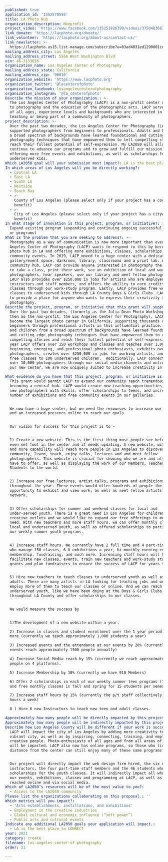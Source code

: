```yaml
---
published: true
application_id: '1552570556'
title: LA Photo Hub
organization_description: Nonprofit
project_video: 'https://www.facebook.com/115251826399/videos/375048366374397/'
link_donate: 'https://lacphoto.org/donate/'
link_volunteer: 'https://lacphoto.org/about-us/contact-us/'
link_newsletter: >-
  https://lacphoto.us15.list-manage.com/subscribe?u=83ad4031ed1290801cece6129&id=6022bf036b
mailing_address_city: Los Angeles
mailing_address_street: 5566 West Washington Blvd
ein: 46-3133016
organization_name: Los Angeles Center of Photography
mailing_address_state: California
mailing_address_zip: '90016'
organization_website: 'https://www.lacphoto.org'
organization_twitter: '@lacenterofphoto'
organization_facebook: losangelescenterofphotography
organization_instagram: '@la_centerofphoto'
Describe the mission of your organization.: >-
  The Los Angeles Center of Photography (LACP) is a non-profit center dedicated
  to photography and the education of the photographic arts. LACP serves people
  of all ages, experience levels and backgrounds who are interested in learning,
  teaching or being part of a community of photographers.
project_description: >-
  Over the past two decades, the Los Angeles Center for Photography (LACP) has
  supported photographers from beginners to professionals. Adults and kids from
  a broad spectrum of backgrounds have learned foundational and cutting edge
  photography techniques that have empowered them to tell compelling stories and
  reach their fullest potential of self-expression. My LA2050 will allow LACP to
  continue to advance our programs and to grow and fulfill our mission by
  offering more free events and exhibitions, as well as scholarships for
  underserved kids. 
Which LA2050 goal will your submission most impact?: LA is the best place to CREATE
In which areas of Los Angeles will you be directly working?:
  - Central LA
  - East LA
  - South LA
  - Westside
  - South Bay
  - >-
    County of Los Angeles (please select only if your project has a countywide
    benefit)
  - >-
    City of Los Angeles (please select only if your project has a citywide
    benefit)
In what stage of innovation is this project, program, or initiative?: >-
  Expand existing program (expanding and continuing ongoing successful projects
  or programs)
What is the problem that you are seeking to address?: >-
  Photography as a way of communication is now more important than ever. The Los
  Angeles Center of Photography (LACP) wants to respond to this by becoming the
  photo hub in LA and offering more exhibitions, classes, scholarships and free
  community events. In 2019, LACP moved to a huge center with a dedicated
  gallery/event space, darkroom, library, classrooms and a print lab. As a
  community hub, LACP can provide anyone interested in photography the ability
  to take a class, print their work, see an exhibition of local and world-class
  photographers, hear speakers, use our library and meet fellow photographers.
  LACP also provides over $250,000 in jobs for artists who are employed as
  instructors and staff members, and offers the ability to earn credits for
  classes through our work-study program. Lastly, LACP provides free weekly
  classes to underserved kids through LA County Boys & Girls Clubs. LACP wants
  to provide a place for anyone who wants to express their creativity through
  photography.
Describe the project, program, or initiative that this grant will support to address the problem identified.: >+
  Over the past two decades, (formerly as the Julia Dean Photo Workshops and
  then as the non-profit, the Los Angeles Center for Photography), LACP has
  become the largest photo center in California, supporting thousands of
  beginners through professional artists in this influential practice. Adults
  and children from a broad spectrum of backgrounds have learned foundational
  and cutting edge photography techniques that have empowered them to create
  compelling stories and reach their fullest potential of self-expression. Each
  year LACP offers over 150 workshops and classes and teaches over 1,000
  beginning, emerging, and professional photo enthusiasts, exhibits over 300
  photographers, creates over $250,000 in jobs for working artists, and teaches
  free classes to 100 underserved children.  Additionally, LACP connects with
  over 10,000 photographers through our social media channels and online. With
  our new center, we are now uniquely suited to increase creativity in LA.

What evidence do you have that this project, program, or initiative is or will be successful, and how will you define and measure success?: >+
  This grant would permit LACP to expand our community reach tremendously by
  becoming a central hub. LACP would create new teaching opportunities, train
  new photographers with skills, offer scholarships to teens, and increase the
  number of exhibitions and free community events in our galleries.


  We now have a huge center, but we need the resources to increase our workforce
  and an increased presence online to reach our goals.


  Our vision for success for this project is to -


  1) Create a new website. This is the first thing most people see before they
  even set foot in the center and it needs updating. A new website, with speed
  and more capability will reach more people in Los Angeles to discover our
  community, learn, teach, enjoy talks, lectures and and meet fellow
  photographers. This website is crucial for showing who we are and all that we
  have to offer, as well as displaying the work of our Members, Teachers and
  Students to the world.


  2) Increase our free lectures, artist talks, programs and exhibitions
  throughout the year. These events would offer hundreds of people the
  opportunity to exhibit and view work, as well as meet fellow artists and
  network. 


  3) Offer scholarships for summer and weekend classes for local and
  under-served youth. There is a great need in Los Angeles for children to find
  creative outlets and we would like to expand our free offerings to meet that
  need. With new teachers and more staff hours, we can offer monthly classes for
  local and underserved youth, as well as offered scholarships to participate in
  our weekly summer youth programs. 


  4) Increase staff hours. We currently have 2 full time and 4 part-time staff
  who manage 150 classes, 6-8 exhibitions a year, bi-monthly evening events,
  membership, fundraising, and much more. Increasing staff hours will help
  facilitate new classes, events, train new teachers and work-study staff, write
  grants and plan fundraisers to ensure the success of LACP for years to come. 


  5) Hire new teachers to teach classes to underserved youth as well as to
  adults. There are many artists in LA looking for teaching jobs and we could
  employ more of them to teach our classes or online. And we can reach
  underserved youth, like we have been doing at the Boys & Girls Clubs
  throughout LA County and offer scholarships to our classes.


  We would measure the success by


  1)The development of a new website within a year.

  2) Increase in classes and student enrollment over the 1 year period by 10% or
  more (currently we teach approximately 1,000 students a year)

  3) Increased events and the attendance at our events by 20% (currently our
  events reach approximately 1500 people annually)

  4) Increase Social Media reach by 15% (currently we reach approximately 10000
  people on 4 platforms).

  5) Increase Membership by 10% (currently we have 910 Members)

  6) Offer 2 scholarships in each of our weekly summer teen programs (16 places)
  and free monthly classes in fall and spring for 15 students per semester.

  7) Increase staff hours by 15% (currently the p/t staff collectively works 100
  hours a week)

  8 ) Hire 6 new Instructors to teach new teen and adult classes. 

Approximately how many people will be directly impacted by this project, program, or initiative?: '65'
Approximately how many people will be indirectly impacted by this project, program, or initiative?: '6000'
Describe how Los Angeles County will be different if your work is successful.: >
  LACP will impact the city of Los Angeles by adding more creativity to this
  vibrant city, as well as by inspiring, connecting, training, and employing
  creative people. Photo-enthusiasts of all ages and from all areas of the city
  will be impacted. LACP also now has online programs, so those who live at a
  distance from the center can still enjoy many of these same programs. 


  Our project will directly impact the web design firm hired, the six new
  instructors, the four part-time staff members and the 46 students who receive
  scholarships for the youth classes. It will indirectly impact all who attend
  our events, exhibitions, classes and programming at LACP, as well as those
  reached online and via social media. 
Which of LA2050’s resources will be of the most value to you?:
  - Access to the LA2050 community
Please list the organizations collaborating on this proposal.: ''
Which metrics will you impact?:
  - 'Arts establishments, instillations, and exhibitions'
  - Employment in the creative industries
  - Global cultural and economic influence (“soft power”)
  - Public arts and cultural events
Indicate any additional LA2050 goals your application will impact.:
  - LA is the best place to CONNECT
year: 2021
category: create
filename: los-angeles-center-of-photography
order: 21

---
```


